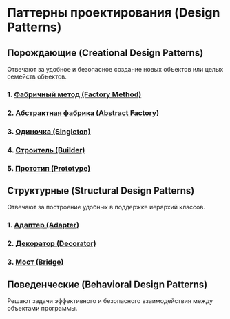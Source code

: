 # **Паттерны проектирования (Design Patterns)**



## **Порождающие (Creational Design Patterns)**

Отвечают за удобное и безопасное создание новых объектов или целых семейств объектов.

### **1. [Фабричный метод (Factory Method)](docs/FabricMethod/FabricMethod.md)**

### **2. [Абстрактная фабрика (Abstract Factory)](docs/AbstractFactory/AbstractFactory.md)**

### **3. [Одиночка (Singleton)](docs/Singleton/Singleton.md)**

### **4. [Строитель (Builder)](docs/Builder/Builder.md)**

### **5. [Прототип (Prototype)](docs/Prototype/Prototype.md)**


## **Структурные (Structural Design Patterns)**

Отвечают за построение удобных в поддержке иерархий классов.

### **1. [Адаптер (Adapter)](docs/Adapter/Adapter.md)**
### **2. [Декоратор (Decorator)](docs/Decorator/Decorator.md)**
### **3. [Мост (Bridge)](docs/Bridge/Bridge.md)**



## **Поведенческие (Behavioral Design Patterns)**

Решают задачи эффективного и безопасного взаимодействия между объектами программы.
